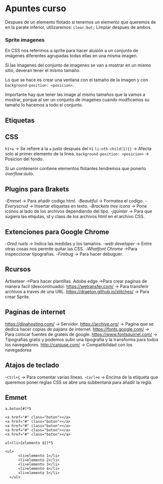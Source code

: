# Apuntes curso

Despues de un elemento flotado si tenemos un elemento que queremos de en la parate inferior, utilizaremos:
`clear:bot;` Limpiar despues de ambos.

### Sprite imagenes
En CSS nos referimos a sprite para hacer alusión a un conjunto de imágenes diferentes agrupadas todas ellas en una misma imagen.

Si las imagenes del conjunto de imagenes se van a mostrar en un mismo sitio, deveran tener el mismo tamaño.

Lo que se hace es crear una ventana con el tamaño de la imagen y con `background-position: <posicion>`.

Importante hay que tener las image al mismo tamaños que la vamos a mostrar, porque al ser un conjunto de imagenes cuando modficamos su tamaño lo hacemos a todo el conjunto.

## Etiquetas

<!-- @[que est esto](http:www.google.es) -->
<!-- [^]al final -->

## CSS
`h1+a` -> Se refiere a la `a` justo despues del `h1`
`li:nth-child(1){}` -> Afecta solo al primer elemento de la linea.
`background-position: <posicion>` -> Posicion del fondo.

Si un conteneror contiene elementos flotantes tendremos que ponerlo *overflow:auto*.

## Plugins para Brakets
-*Emmet* -> Para añadir codigo html.
-*Beautiful* -> Formatea el codigo.
-*Everyscrud* -> Insertar etiquetas en texto.
-*Brackets tree icons* -> Pone iconos al lado de los archivos dependiendo del tipo.
-*jquinter* -> Para que sugiera las etiqutas, id y class de los archivos html en el archivo CSS.

## Extenciones para Google Chrome
-*Gred ruels* -> Indica las medidas y los tamaños.
-*web developer* -> Entre otras cosas nos permite quitar las CSS.
-*Whatfont Chrome* ->Para inspeccionar tipografias.
-*Firebug* -> Para hacer debuguer.

## Rcursos
Artiseteer ->Para hacer plantillas.
Adobe edge ->Para crear paginas de manera facil (descontinuado).
<https://wetransfer.com/> -> Para transferir archivos a traves de una URL.
<https://draeton.github.io/stitches/> -> Para crear Sprite.

## Paginas de internet
<https://dinahosting.com/> -> Servidor.
<https://archive.org/> -> Pagina que se dedica hacer copias de pajians de internet.
<https://fonts.google.com/> -> Para colocar fuentes de grateis de google.
<https://www.fontsquirrel.com/> -> Tipografias gratis y podemos subir una tipografia y la transforma para todos los navegadores.
<http://caniuse.com/> -> Compatibilidad con los navegadorea



## Atajos de teclado
-`Ctrl+Ç` -> Para comentar varias lineas.
-`Corl+e` -> Encima de la etiqueta que queremos poner reglas CSS se abre una subbentana para añadir la regla.

## Emmet

`a.boton[#]*5`
~~~
<a href="#" class="boton"></a>
<a href="#" class="boton"></a>
<a href="#" class="boton"></a>
<a href="#" class="boton"></a>
<a href="#" class="boton"></a>
~~~


`ul>(li>{elemento $})*5`
~~~
<ul>
      <li>elemento 1</li>
      <li>elemento 2</li>
      <li>elemento 3</li>
      <li>elemento 4</li>
      <li>elemento 5</li>
  </ul>
~~~
